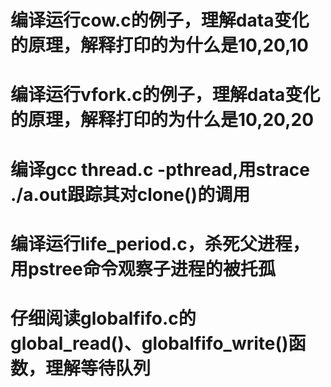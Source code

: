 # 编译运行cow.c的例子，理解data变化的原理，解释打印的为什么是10,20,10
# 编译运行vfork.c的例子，理解data变化的原理，解释打印的为什么是10,20,20
# 编译gcc thread.c -pthread,用strace ./a.out跟踪其对clone()的调用
# 编译运行life_period.c，杀死父进程，用pstree命令观察子进程的被托孤
# 仔细阅读globalfifo.c的global_read()、globalfifo_write()函数，理解等待队列

